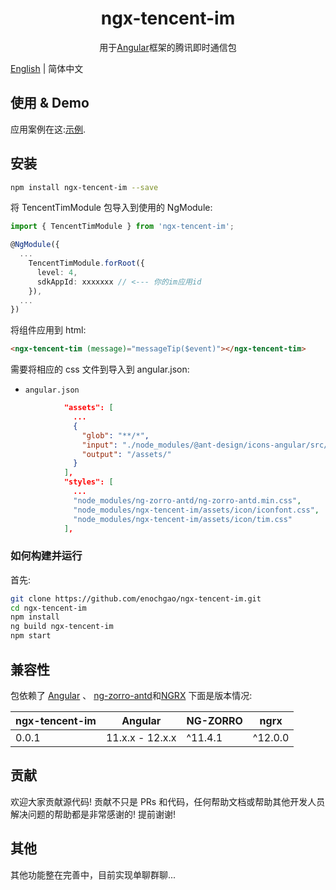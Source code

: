 <div align="center">
<!-- <img class="mx-auto center-block d-block" src="https://valor-software.com/ngx-bootstrap/assets/images/logos/ngx-bootstrap-logo.svg" alt="ngx-bootstrap" width="200" height="200"> -->
    <h1>ngx-tencent-im</h1>
</div>

<p align="center">
用于<a href="https://angular.io/">Angular</a>框架的腾讯即时通信包
</p>

[English](README.md) | 简体中文

## 使用 & Demo

应用案例在这:[示例](https://enochgao.github.io/ngx-tencent-im/).

## 安装

```bash
npm install ngx-tencent-im --save
```

将 TencentTimModule 包导入到使用的 NgModule:

```ts
import { TencentTimModule } from 'ngx-tencent-im';

@NgModule({
  ...
    TencentTimModule.forRoot({
      level: 4,
      sdkAppId: xxxxxxx // <--- 你的im应用id
    }),
  ...
})
```

将组件应用到 html:

```html
<ngx-tencent-tim (message)="messageTip($event)"></ngx-tencent-tim>
```

需要将相应的 css 文件到导入到 angular.json:

- `angular.json`

```json
            "assets": [
              ...
              {
                "glob": "**/*",
                "input": "./node_modules/@ant-design/icons-angular/src/inline-svg/",
                "output": "/assets/"
              }
            ],
            "styles": [
              ...
              "node_modules/ng-zorro-antd/ng-zorro-antd.min.css",
              "node_modules/ngx-tencent-im/assets/icon/iconfont.css",
              "node_modules/ngx-tencent-im/assets/icon/tim.css"
            ],
```

### 如何构建并运行

首先:

```bash
git clone https://github.com/enochgao/ngx-tencent-im.git
cd ngx-tencent-im
npm install
ng build ngx-tencent-im
npm start
```

## 兼容性

包依赖了 [Angular](https://angular.io) 、 [
ng-zorro-antd](https://ng.ant.design/)和[NGRX](https://ngrx.io/)
下面是版本情况:

| ngx-tencent-im | Angular         | NG-ZORRO | ngrx    |
| -------------- | --------------- | -------- | ------- |
| 0.0.1          | 11.x.x - 12.x.x | ^11.4.1  | ^12.0.0 |

## 贡献

欢迎大家贡献源代码! 贡献不只是 PRs 和代码，任何帮助文档或帮助其他开发人员解决问题的帮助都是非常感谢的! 提前谢谢!

## 其他

其他功能整在完善中，目前实现单聊群聊...
